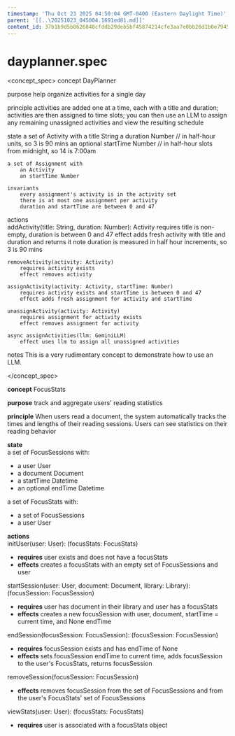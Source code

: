 ```yaml
---
timestamp: 'Thu Oct 23 2025 04:50:04 GMT-0400 (Eastern Daylight Time)'
parent: '[[..\20251023_045004.1691ed81.md]]'
content_id: 37b1b9d5b8626848cfddb29deb5bf45874214cfe3aa7e0bb26d1b0e7945bdc79
---
```


# dayplanner.spec

\<concept\_spec>
concept DayPlanner

purpose
help organize activities for a single day

principle
activities are added one at a time, each with a title and duration;
activities are then assigned to time slots;
you can then use an LLM to assign any remaining unassigned activities
and view the resulting schedule

state
a set of Activity with
a title String
a duration Number // in half-hour units, so 3 is 90 mins
an optional startTime Number // in half-hour slots from midnight, so 14 is 7:00am

```
a set of Assignment with
    an Activity
    an startTime Number

invariants
    every assignment's activity is in the activity set
    there is at most one assignment per activity
    duration and startTime are between 0 and 47
```

actions\
addActivity(title: String, duration: Number): Activity
requires title is non-empty, duration is between 0 and 47
effect adds fresh activity with title and duration and returns it
note duration is measured in half hour increments, so 3 is 90 mins

```
removeActivity(activity: Activity)
    requires activity exists
    effect removes activity

assignActivity(activity: Activity, startTime: Number)
    requires activity exists and startTime is between 0 and 47
    effect adds fresh assignment for activity and startTime

unassignActivity(activity: Activity)
    requires assignment for activity exists
    effect removes assignment for activity

async assignActivities(llm: GeminiLLM)
    effect uses llm to assign all unassigned activities    
```

notes
This is a very rudimentary concept to demonstrate how to use an LLM.

\</concept\_spec>

**concept** FocusStats

**purpose** track and aggregate users' reading statistics

**principle** When users read a document, the system automatically tracks the times and lengths of their reading sessions. Users can see statistics on their reading behavior

**state**\
a set of FocusSessions with:

* a user User
* a document Document
* a startTime Datetime
* an optional endTime Datetime

a set of FocusStats with:

* a set of FocusSessions
* a user User

**actions**\
initUser(user: User): (focusStats: FocusStats)

* **requires** user exists and does not have a focusStats
* **effects** creates a focusStats with an empty set of FocusSessions and user

startSession(user: User, document: Document, library: Library): (focusSession: FocusSession)

* **requires** user has document in their library and user has a focusStats
* **effects** creates a new focusSession with user, document, startTime = current time, and None endTime

endSession(focusSession: FocusSession): (focusSession: FocusSession)

* **requires** focusSession exists and has endTime of None
* **effects** sets focusSession endTime to current time, adds focusSession to the user's FocusStats, returns focusSession

removeSession(focusSession: FocusSession)

* **effects** removes focusSession from the set of FocusSessions and from the user's FocusStats' set of FocusSessions

viewStats(user: User): (focusStats: FocusStats)

* **requires** user is associated with a focusStats object
